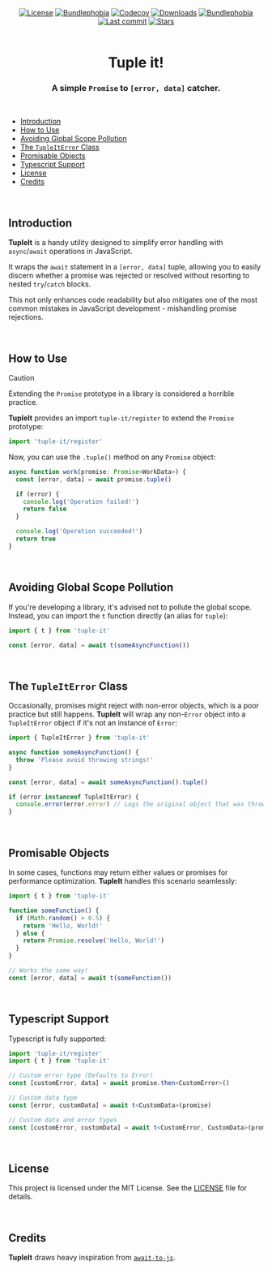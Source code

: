 <div align="center">
  <a title="MIT license" target="_blank" href="https://github.com/arthurfiorette/tuple-it/blob/master/LICENSE"><img alt="License" src="https://img.shields.io/github/license/arthurfiorette/tuple-it"></a>
  <a title="Bundle size" target="_blank" href="https://bundlephobia.com/package/tuple-it"><img alt="Bundlephobia" src="https://img.shields.io/bundlephobia/minzip/tuple-it/latest"></a>
  <a title="Codecov" target="_blank" href="https://app.codecov.io/gh/arthurfiorette/tuple-it"><img alt="Codecov" src="https://img.shields.io/codecov/c/github/arthurfiorette/tuple-it?token=ML0KGCU0VM"></a>
  <a title="NPM Package" target="_blank" href="https://www.npmjs.com/package/tuple-it"><img alt="Downloads" src="https://img.shields.io/npm/dw/tuple-it?style=flat"></a>
  <a title="Install size" target="_blank" href="https://packagephobia.com/result?p=tuple-it"><img alt="Bundlephobia" src="https://packagephobia.com/badge?p=tuple-it"></a>
  <a title="Last Commit" target="_blank" href="https://github.com/arthurfiorette/tuple-it/commits/master"><img alt="Last commit" src="https://img.shields.io/github/last-commit/arthurfiorette/tuple-it"></a>
  <a href="https://github.com/arthurfiorette/tuple-it/stargazers"><img src="https://img.shields.io/github/stars/arthurfiorette/tuple-it?logo=github&label=Stars" alt="Stars"></a>
</div>

<br />

<h1 align="center">
  Tuple it!
</h1>

<h3 align="center">
  A simple <code>Promise</code> to <code>[error, data]</code> catcher.
</h3>

<br />

- [Introduction](#introduction)
- [How to Use](#how-to-use)
- [Avoiding Global Scope Pollution](#avoiding-global-scope-pollution)
- [The `TupleItError` Class](#the-tupleiterror-class)
- [Promisable Objects](#promisable-objects)
- [Typescript Support](#typescript-support)
- [License](#license)
- [Credits](#credits)

<br />

## Introduction

**TupleIt** is a handy utility designed to simplify error handling with `async`/`await` operations in JavaScript.

It wraps the `await` statement in a `[error, data]` tuple, allowing you to easily discern whether a promise was rejected or resolved without resorting to nested `try`/`catch` blocks.

This not only enhances code readability but also mitigates one of the most common mistakes in JavaScript development - mishandling promise rejections.

<br />

## How to Use

> [!CAUTION]
> Extending the `Promise` prototype in a library is considered a horrible practice.

**TupleIt** provides an import `tuple-it/register` to extend the `Promise` prototype:

```typescript
import 'tuple-it/register'
```

Now, you can use the `.tuple()` method on any `Promise` object:

```typescript
async function work(promise: Promise<WorkData>) {
  const [error, data] = await promise.tuple()

  if (error) {
    console.log('Operation failed!')
    return false
  }

  console.log('Operation succeeded!')
  return true
}
```

<br />

## Avoiding Global Scope Pollution

If you're developing a library, it's advised not to pollute the global scope. Instead, you can import the `t` function directly (an alias for `tuple`):

```typescript
import { t } from 'tuple-it'

const [error, data] = await t(someAsyncFunction())
```

<br />

## The `TupleItError` Class

Occasionally, promises might reject with non-error objects, which is a poor practice but still happens. **TupleIt** will wrap any non-`Error` object into a `TupleItError` object if it's not an instance of `Error`:

```typescript
import { TupleItError } from 'tuple-it'

async function someAsyncFunction() {
  throw 'Please avoid throwing strings!'
}

const [error, data] = await someAsyncFunction().tuple()

if (error instanceof TupleItError) {
  console.error(error.error) // Logs the original object that was thrown.
}
```

<br />

## Promisable Objects

In some cases, functions may return either values or promises for performance optimization. **TupleIt** handles this scenario seamlessly:

```typescript
import { t } from 'tuple-it'

function someFunction() {
  if (Math.random() > 0.5) {
    return 'Hello, World!'
  } else {
    return Promise.resolve('Hello, World!')
  }
}

// Works the same way!
const [error, data] = await t(someFunction())
```

<br />

## Typescript Support

Typescript is fully supported:

```ts
import 'tuple-it/register'
import { t } from 'tuple-it'

// Custom error type (Defaults to Error)
const [customError, data] = await promise.then<CustomError>()

// Custom data type
const [error, customData] = await t<CustomData>(promise)

// Custom data and error types
const [customError, customData] = await t<CustomError, CustomData>(promise)
```

<br />

## License

This project is licensed under the MIT License. See the [LICENSE](LICENSE) file for details.

<br />

## Credits

**TupleIt** draws heavy inspiration from [`await-to-js`](https://github.com/scopsy/await-to-js).

<br />
